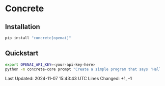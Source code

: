 # Concrete

## Installation

```python
pip install "concrete[openai]"
```

## Quickstart

```bash
export OPENAI_API_KEY=<your-api-key-here>
python -m concrete-core prompt "Create a simple program that says 'Hello, World!'"
```

Last Updated: 2024-11-07 15:43:43 UTC
Lines Changed: +1, -1
